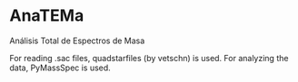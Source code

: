 # AnaTEMa
Análisis Total de Espectros de Masa

For reading .sac files, quadstarfiles (by vetschn) is used.
For analyzing the data, PyMassSpec is used.
